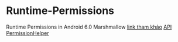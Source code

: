 # Runtime-Permissions
Runtime Permissions in Android 6.0 Marshmallow
[link tham khảo](https://viblo.asia/bui.huu.tuan/posts/3wjAM7lBGmWe)
[API PermissionHelper](https://github.com/k0shk0sh/PermissionHelper)



